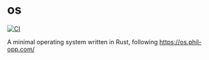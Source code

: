 # os
[![CI](https://github.com/lucis-fluxum/os/actions/workflows/ci.yml/badge.svg)](https://github.com/lucis-fluxum/os/actions/workflows/ci.yml)

A minimal operating system written in Rust, following https://os.phil-opp.com/
